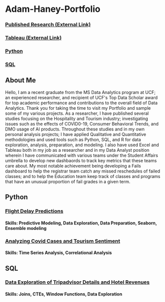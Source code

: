# Adam-Haney-Portfolio
### [Published Research (External Link)](https://www.researchgate.net/profile/Adam-Haney-2/research)
### [Tableau (External Link)](https://public.tableau.com/app/profile/adam.haney)
### [Python](https://github.com/adamh24601/Adam-Haney-Portfolio/blob/main/README.md#python)
### [SQL](https://github.com/adamh24601/Adam-Haney-Portfolio/blob/main/README.md#SQL)

## About Me

Hello, I am a recent graduate from the MS Data Analytics program at UCF; an experienced researcher, and recipient of UCF's Top Data Scholar award for top academic performance and contributions to the overall field of Data Analytics. Thank you for taking the time to visit my Portfolio and sample some of my various projects. As a researcher, I have published several studies focusing on the Hospitality and Tourism industry; investigating issues such as the effects of COVID0-19, Consumer Behavioral Trends, and DMO usage of AI products. Throughout these studies and in my own personal analysis projects; I have applied Qualitative and Quantitative methodologies and used tools such as Python, SQL, and R for data exploration, analysis, preparation, and modeling. I also have used Excel and Tableau both in my job as a researcher and in my Data Analyst position wherein I have communicated with various teams under the Student Affairs umbrella to develop new dashbaords to track key metrics that these teams care about. My most notable achievement being developing a Fails dashboard to help the registrar team catch any missed reschedules of failed classes; and to help the Education team keep track of classes and programs that have an unusual proportion of fail grades in a given term. 

## Python
### [Flight Delay Predictions](https://github.com/adamh24601/Adam-Haney-Portfolio/blob/main/Flight%20Delay%20Predictions.ipynb)
#### Skills: Predictive Modeling, Data Exploration, Data Preparation, Seaborn, Ensemble modeling
### [Analyzing Covid Cases and Tourism Sentiment](https://github.com/adamh24601/Adam-Haney-Portfolio/blob/main/Covid%20Sentiment%20Analysis.ipynb)
#### Skills: Time Series Analysis, Correlational Analysis
## SQL
### [Data Exploration of Tripadvisor Details and Hotel Revenues](https://github.com/adamh24601/Adam-Haney-Portfolio/blob/main/TAHotelSQL.sql)
#### Skills: Joins, CTEs, Window Functions, Data Exploration
